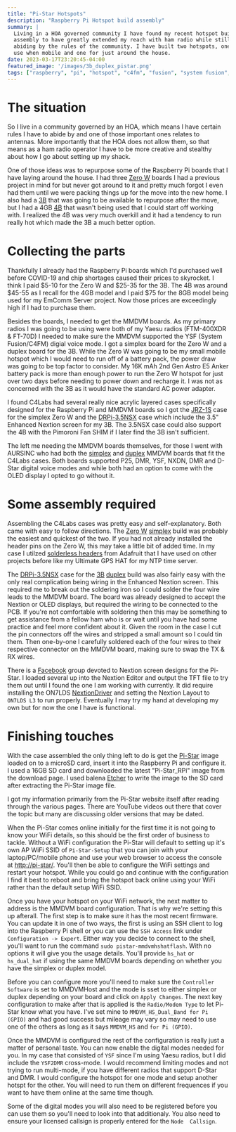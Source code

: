 ```yaml
---
title: "Pi-Star Hotspots"
description: "Raspberry Pi Hotspot build assembly"
summary: |
  Living in a HOA governed community I have found my recent hotspot build
  assembly to have greatly extended my reach with ham radio while still
  abiding by the rules of the community. I have built two hotspots, one I
  use when mobile and one for just around the house.
date: 2023-03-17T23:20:45-04:00
featured_image: '/images/3b_duplex_pistar.png'
tags: ["raspberry", "pi", "hotspot", "c4fm", "fusion", "system fusion", "uhf", "vhf", "nextion", "on7lds"]
---
```


# The situation

So I live in a community governed by an HOA, which means I have certain 
rules I have to abide by and one of those important ones relates to antennas. More importantly that the HOA does not allow them, so that means
as a ham radio operator I have to be more creative and stealthy about how
I go about setting up my shack.

One of those ideas was to repurpose some of the Raspberry Pi boards that
I have laying around the house. I had three [Zero W] boards I had a previous
project in mind for but never got around to it and pretty much forgot I
even had them until we were packing things up for the move into the new
home. I also had a [3B] that was going to be available to repurpose after
the move, but I had a 4GB [4B] that wasn't being used that I could start off
working with. I realized the 4B was very much overkill and it had a 
tendency to run really hot which made the 3B a much better option.

# Collecting the parts

Thankfully I already had the Raspberry Pi boards which I'd purchased well
before COVID-19 and chip shortages caused their prices to skyrocket. I
think I paid $5-10 for the Zero W and $25-35 for the 3B. The 4B was around $45-55 as I recall for the 4GB model and I paid $75 for the 8GB 
model being used for my EmComm Server project. Now those prices are 
exceedingly high if I had to purchase them.

Besides the boards, I needed to get the MMDVM boards. As my primary radios
I was going to be using were both of my Yaesu radios (FTM-400XDR & FT-70D)
I needed to make sure the MMDVM supported the YSF (System Fusion/C4FM)
digial voice mode. I got a simplex board for the Zero W and a duplex board
for the 3B. While the Zero W was going to be my small mobile hotspot which
I would need to run off of a battery pack, the power draw was going to be 
top factor to consider. My 16K mAh 2nd Gen Astro E5 Anker battery pack is 
more than enough power to run the Zero W hotspot for just over two days
before needing to power down and recharge it. I was not as concerned with
the 3B as it would have the standard AC power adapter.

I found C4Labs had several really nice acrylic layered cases specifically
designed for the Raspberry Pi and MMDVM boards so I got the [JRZ-1S] case
for the simplex Zero W and the [DRPi-3.5NSX] case which include the 
3.5" Enhanced Nextion screen for my 3B. The 3.5NSX case could also support
the 4B with the Pimoroni Fan SHIM if I later find the 3B isn't sufficient.

The left me needing the MMDVM boards themselves, for those I went with 
AURSINC who had both the [simplex] and [duplex] MMDVM boards that fit the
C4Labs cases. Both boards supported P25, DMR, YSF, NXDN, DMR and D-Star
digital voice modes and while both had an option to come with the OLED
display I opted to go without it.

# Some assembly required

Assembling the C4Labs cases was pretty easy and self-explanatory. Both
came with easy to follow directions. The [Zero W] [simplex] build was
probably the easiest and quickest of the two. If you had not already
installed the header pins on the Zero W, this may take a little bit of
added time. In my case I utilzed [solderless headers] from Adafruit that
I have used on other projects before like my Ultimate GPS HAT for my NTP
time server. 

The [DRPi-3.5NSX] case for the [3B] [duplex] build was also fairly easy
with the only real complication being wiring in the Enhanced Nextion
screen. This required me to break out the soldering iron so I could
solder the four wire leads to the MMDVM board. The board was already
designed to accept the Nextion or OLED displays, but required the wiring
to be connected to the PCB. If you're not comfortable with soldering then
this may be something to get assistance from a fellow ham who is or wait
until you have had some practice and feel more confident about it. Given
the room in the case I cut the pin connectors off the wires and stripped
a small amount so I could tin them. Then one-by-one I carefully soldered
each of the four wires to their respective connector on the MMDVM board,
making sure to swap the TX & RX wires.

There is a [Facebook] group devoted to Nextion screen designs for the
Pi-Star. I loaded several up into the Nextion Editor and output the TFT
file to try them out until I found the one I am working with currently.
It did require installing the ON7LDS [NextionDriver] and setting the Nextion Layout to `ON7LDS L3` to run properly. Eventually I may try my
hand at developing my own but for now the one I have is functional.

# Finishing touches

With the case assembled the only thing left to do is get the [Pi-Star]
image loaded on to a microSD card, insert it into the Raspberry Pi and
configure it. I used a 16GB SD card and downloaded the latest
"Pi-Star_RPi" image from the download page. I used balena [Etcher] to
write the image to the SD card after extracting the Pi-Star image file.

I got my information primarily from the Pi-Star website itself after
reading through the various pages. There are YouTube videos out there
that cover the topic but many are discussing older versions that may
be dated.

When the Pi-Star comes online initially for the first time it is not 
going to know your WiFi details, so this should be the first order of
business to tackle. Without a WiFi configuration the Pi-Star will default
to setting up it's own AP WiFi SSID of `Pi-Star-Setup` that you can join
with your laptop/PC/mobile phone and use your web browser to access the
console at [http://pi-star/](http://pi-star). You'll then be able to
configure the WiFi settings and restart your hotspot. While you could go
and continue with the configuration I find it best to reboot and bring
the hotspot back online using your WiFi rather than the default setup
WiFi SSID.

Once you have your hotspot on your WiFi network, the next matter to 
address is the MMDVM board configuration. That is why we're setting this
up afterall. The first step is to make sure it has the most recent
firmware. You can update it in one of two ways, the first is using an
SSH client to log into the Raspberry Pi shell or you can use the 
`SSH Access` link under `Configuration -> Expert`. Either way you decide
to connect to the shell, you'll want to run the command
`sudo pistar-mmdvmhshatflash`. With no options it will give you the usage
details. You'll provide `hs_hat` or `hs_dual_hat` if using the same MMDVM
boards depending on whether you have the simplex or duplex model.

Before you can configure more you'll need to make sure the `Controller
Software` is set to MMDVMHost and the mode is sset to either simplex or
duplex depending on your board and click on `Apply Changes`. The next
key configuration to make after that is applied is the `Radio/Modem Type`
to let Pi-Star know what you have. I've set mine to `MMDVM_HS_Dual_Band
for Pi (GPIO)` and had good success but mileage may vary so may need to
use one of the others as long as it says `MMDVM_HS` and `for Pi (GPIO)`.

Once the MMDVM is configured the rest of the configuration is really just
a matter of personal taste. You can now enable the digital modes needed
for you. In my case that consisted of `YSF` since I'm using Yaesu radios,
but I did include the `YSF2DMR` cross-mode. I would recommend limiting
modes and not trying to run multi-mode, if you have different radios that
support D-Star and DMR. I would configure the hotspot for one mode and
setup another hotspt for the other. You will need to run them on
different frequences if you want to have them online at the same time though.

Some of the digital modes you will also need to be registered before you
can use them so you'll need to look into that additionaly. You also need
to ensure your licensed callsign is properly entered for the `Node 
Callsign`.

[Zero W]: https://www.raspberrypi.com/products/raspberry-pi-zero-w/ "Raspberry Pi Zero W"
[3B]: https://www.raspberrypi.com/products/raspberry-pi-3-model-b/ "Raspberry Pi 3B"
[4B]: https://www.raspberrypi.com/products/raspberry-pi-4-model-b/ "Raspberry Pi 4B"
[JRZ-1S]: https://a.co/d/bNN3uwt "JRZ-1S - C4Labs"
[DRPi-3.5NSX]: https://a.co/d/fT5pJUq "DRPi-3.5NSX - C4Labs"
[simplex]: https://a.co/d/daqqZrP "AURSINC simplex MMDVM hotspot board"
[duplex]: https://a.co/d/9oEP4Du "AURSINC duplex MMDVM hotspot board"
[solderless headers]: https://www.adafruit.com/product/3413 "GPIO Hammer Headers - Solderless Raspberry Pi Connectors"
[Facebook]: https://www.facebook.com/groups/Nextion "NEXTION - HAM-Radio screens"
[NextionDriver]: https://github.com/on7lds/NextionDriverInstaller "ON7LDS NextionDriverInstaller"
[Pi-Star]: https://www.pistar.uk/ "Pi-Star Digital Voice Software"
[Etcher]: https://www.balena.io/etcher "balena Etcher"